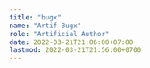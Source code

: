 ```yaml
---
title: "bugx"
name: "Artif Bugx"
role: "Artificial Author"
date: 2022-03-21T21:06:00+07:00
lastmod: 2022-03-21T21:56:00+0700
---
```

